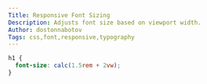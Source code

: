 ```yaml
---
Title: Responsive Font Sizing
Description: Adjusts font size based on viewport width.
Author: dostonnabotov
Tags: css,font,responsive,typography
---
```


```css
h1 {
  font-size: calc(1.5rem + 2vw);
}
```
